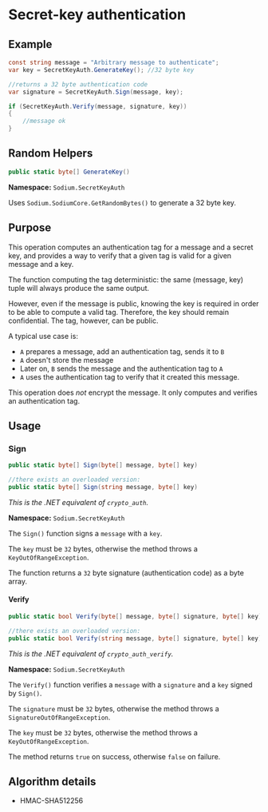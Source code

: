 # Secret-key authentication

## Example

```csharp
const string message = "Arbitrary message to authenticate";
var key = SecretKeyAuth.GenerateKey(); //32 byte key

//returns a 32 byte authentication code
var signature = SecretKeyAuth.Sign(message, key);

if (SecretKeyAuth.Verify(message, signature, key))
{
	//message ok
}
```

## Random Helpers

```csharp
public static byte[] GenerateKey()
```
**Namespace:** `Sodium.SecretKeyAuth`

Uses `Sodium.SodiumCore.GetRandomBytes()` to generate a 32 byte key.

## Purpose

This operation computes an authentication tag for a message and a secret key, and provides a way to verify that a given tag is valid for a given message and a key.

The function computing the tag deterministic: the same (message, key) tuple will always produce the same output.

However, even if the message is public, knowing the key is required in order to be able to compute a valid tag. Therefore, the key should remain confidential. The tag, however, can be public.

A typical use case is:
- `A` prepares a message, add an authentication tag, sends it to `B`
- `A` doesn't store the message
- Later on, `B` sends the message and the authentication tag to `A`
- `A` uses the authentication tag to verify that it created this message.

This operation does *not* encrypt the message. It only computes and verifies an authentication tag.

## Usage

### Sign

```csharp
public static byte[] Sign(byte[] message, byte[] key)

//there exists an overloaded version:
public static byte[] Sign(string message, byte[] key)
```
*This is the .NET equivalent of `crypto_auth`.*

**Namespace:** `Sodium.SecretKeyAuth`

The `Sign()` function signs a `message` with a `key`.

The `key` must be `32` bytes, otherwise the method throws a `KeyOutOfRangeException`.

The function returns a `32` byte signature (authentication code) as a byte array.

#### Verify

```csharp
public static bool Verify(byte[] message, byte[] signature, byte[] key)

//there exists an overloaded version:
public static bool Verify(string message, byte[] signature, byte[] key)
```
*This is the .NET equivalent of `crypto_auth_verify`.*

**Namespace:** `Sodium.SecretKeyAuth`

The `Verify()` function verifies a `message` with a `signature` and a `key` signed by `Sign()`.

The `signature` must be `32` bytes, otherwise the method throws a `SignatureOutOfRangeException`.

The `key` must be `32` bytes, otherwise the method throws a `KeyOutOfRangeException`.

The method returns `true` on success, otherwise `false` on failure.


## Algorithm details

- HMAC-SHA512256

